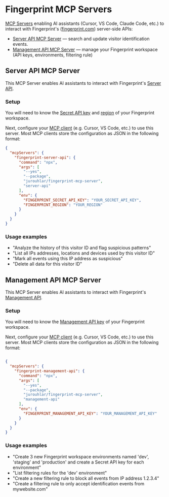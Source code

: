 # Fingerprint MCP Servers

[MCP Servers](https://modelcontextprotocol.io/introduction) enabling AI assistants (Cursor, VS Code, Claude Code, etc.) to interact with Fingerprint's ([fingerprint.com](https://fingerprint.com)) server-side APIs:

* [Server API MCP Server](./server-api-mcp-server) — search and update visitor identification events.
* [Management API MCP Server](./management-api-mcp-server) — manage your Fingerprint workspace (API keys, environments, filtering rule)

## Server API MCP Server

This MCP Server enables AI assistants to interact with Fingerprint's [Server API](https://dev.fingerprint.com/reference/server-api).

### Setup

You will need to know the [Secret API key](https://dev.fingerprint.com/docs/quick-start-guide#2-get-your-api-key) and [region](https://dev.fingerprint.com/docs/regions) of your Fingerprint workspace.

Next, configure your [MCP client](https://modelcontextprotocol.io/clients) (e.g. Cursor, VS Code, etc.) to use this server. Most MCP clients store the configuration as JSON in the following format:

```json
{
  "mcpServers": {
    "fingerprint-server-api": {
      "command": "npx",
      "args": [
        "--yes",
        "--package",
        "jurouhlar/fingerprint-mcp-server",
        "server-api"
      ],
      "env": {
        "FINGERPRINT_SECRET_API_KEY": "YOUR_SECRET_API_KEY",
        "FINGERPRINT_REGION": "YOUR_REGION"
      }
    }
  }
}
```

### Usage examples

* "Analyze the history of this visitor ID and flag suspicious patterns"
* "List all IPs addresses, locations and devices used by this visitor ID"
* "Mark all events using this IP address as suspicious"
* "Delete all data for this visitor ID"

## Management API MCP Server

This MCP Server enables AI assistants to interact with Fingerprint's [Management API](https://dev.fingerprint.com/reference/management-api).

### Setup

You will need to know the [Management API key](https://dev.fingerprint.com/docs/quick-start-guide#2-get-your-api-key) of your Fingerprint workspace.

Next, configure your [MCP client](https://modelcontextprotocol.io/clients) (e.g. Cursor, VS Code, etc.) to use this server. Most MCP clients store the configuration as JSON in the following format:

```json

{
  "mcpServers": {
    "fingerprint-management-api": {
      "command": "npx",
      "args": [
        "--yes",
        "--package",
        "jurouhlar/fingerprint-mcp-server",
        "management-api"
      ],
      "env": {
        "FINGERPRINT_MANAGEMENT_API_KEY": "YOUR_MANAGEMENT_API_KEY"
      }
    }
  }
}
```

### Usage examples

* "Create 3 new Fingerprint workspace environments named 'dev', 'staging' and 'production' and create a Secret API key for each environment"
* "List filtering rules for the 'dev' environment"
* "Create a new filtering rule to block all events from IP address 1.2.3.4"
* "Create a filtering rule to only accept identification events from mywebsite.com"